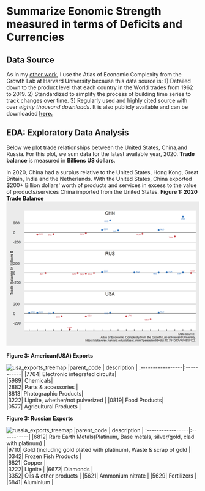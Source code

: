 # Summarize Eonomic Strength measured in terms of Deficits and Currencies

**Data Source**
---------------
As in my [other work](https://github.com/LNshuti/LNSHUTI.github.io), I use the Atlas of Economic Complexity from the Growth Lab at Harvard University because this data source is: 1) Detailed down to the product level that each country in the World trades from 1962 to 2019. 2) Standardized to simplify the process of building time series to track changes over time. 3) Regularly used and highly cited source with over *eighty thousand downloads*. It is also publicly available and can be downloaded [**here.**](https://dataverse.harvard.edu/dataset.xhtml?persistentId=doi:10.7910/DVN/H8SFD2)


**EDA: Exploratory Data Analysis**
--------------------------------

Below we plot trade relationships between the United States, China,and Russia. For this plot, we sum data for the latest available year, 2020.  **Trade balance** is measured in **Billions US dollars**.

In 2020, China had a surplus relative to the United States, Hong Kong, Great Britain, India and the Netherlands. With the United States, China exported $200+ Billion dollars' worth of products and services in excess to the value of products/services China imported from the United States. 
**Figure 1: 2020 Trade Balance**
![](output/deficit_plot_us_chn_rus.png)

<!-- **Figure 2: Chinese Exports**

![china_exports_treemap](output/china_exports_treemap.png)
|parent_code | description |
:-----------------|:-----------|
|7643| Transmission apparatus|      
|6589| Clothing Products|      
|7599| Parts & accessories |    -->

**Figure 3: American(USA) Exports**

![usa_exports_treemap](https://user-images.githubusercontent.com/13305262/218374021-cf655cbb-925f-4cc3-bd70-eaf60e74c7eb.png)
|parent_code | description |
:-----------------|:-----------|
|7764| Electronic integrated circuits|      
|5989| Chemicals|      
|2882| Parts & accessories |     
|8813| Photographic Products|      
|3222| Lignite, whether/not pulverized |
|0819| Food Products|      
|0577| Agricultural Products |


**Figure 3: Russian Exports**

![russia_exports_treemap](https://user-images.githubusercontent.com/13305262/218374624-2651e56d-3f25-4038-9791-ddfaa0fc89a6.png)
|parent_code | description |
:-----------------|:-----------|
|6812| Rare Earth Metals(Platinum, Base metals, silver/gold, clad with platinum) |      
|9710| Gold (including gold plated with platinum), Waste & scrap of gold |      
|0342| Frozen Fish Products |     
|6821| Copper |      
|3222| Lignite |
|6672| Diamonds |      
|3352| Oils & other products |
|5621| Ammonium nitrate |
|5629| Fertilizers |
|6841| Aluminium |
